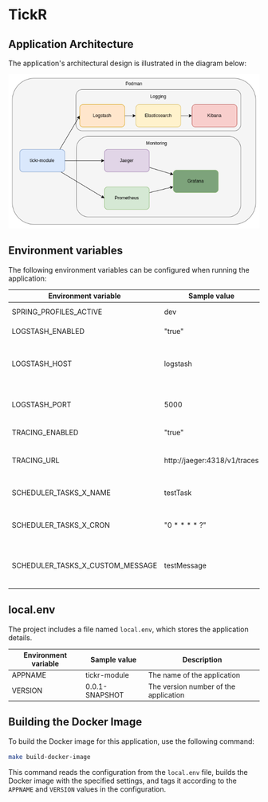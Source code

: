 # TickR

## Application Architecture  
The application's architectural design is illustrated in the diagram below:

![architecture.drawio](architecture.drawio.png)

## Environment variables

The following environment variables can be configured when running the application:

Environment variable | Sample value | Description |
--- | --- | --- |
SPRING_PROFILES_ACTIVE | dev | The profile to run with the application. |
LOGSTASH_ENABLED | "true" | Enable or disable log forwarding to Logstash (`"true"` or `"false"`). |
LOGSTASH_HOST | logstash | The name of the logstash container to push the logs from the springboot app. It is only required when the `LOGSTASH_ENABLED` environemnt variable is `"true"`. |
LOGSTASH_PORT | 5000 | The port of the logstash container. It is only required when the `LOGSTASH_ENABLED` environemnt variable is `"true"`. |
TRACING_ENABLED | "true" | Enable or disable tracing (`"true"` or `"false"`). |
TRACING_URL | http://jaeger:4318/v1/traces | The url of the jaeger instance for sending tracing details. It is only required when the `TRACING_ENABLED` environemnt variable is `"true"`. |
SCHEDULER_TASKS_X_NAME | testTask | The name of the scheduled task. `X` represents the task index (e.g., `SCHEDULER_TASKS_0_NAME`).
SCHEDULER_TASKS_X_CRON | "0 * * * * ?" | The cron expression that defines the schedule for the task. `X` represents the task index (e.g., `SCHEDULER_TASKS_0_CRON`).
SCHEDULER_TASKS_X_CUSTOM_MESSAGE | testMessage | The custom log message displayed when the task runs, applicable for `custom tasks`. `X` represents the task index (e.g., `SCHEDULER_TASKS_0_CUSTOM_MESSAGE`).

## local.env

The project includes a file named `local.env`, which stores the application details.

Environment variable | Sample value | Description |
--- | --- | --- |
APPNAME | tickr-module | The name of the application |
VERSION | 0.0.1-SNAPSHOT | The version number of the application |

## Building the Docker Image

To build the Docker image for this application, use the following command:

```bash
make build-docker-image
```

This command reads the configuration from the `local.env` file, builds the Docker image with the specified settings, and tags it according to the `APPNAME` and `VERSION` values in the configuration.
